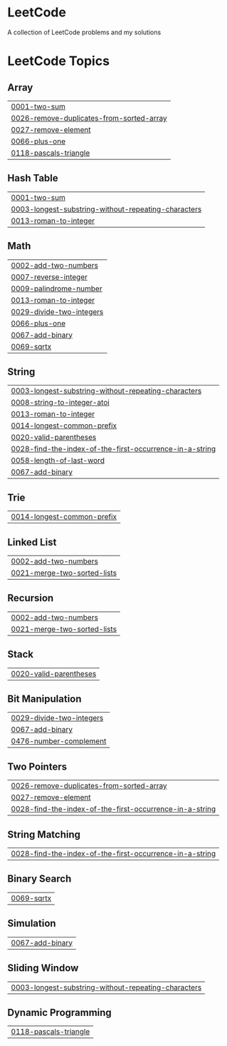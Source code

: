 # LeetCode
A collection of LeetCode problems and my solutions

<!---LeetCode Topics Start-->
# LeetCode Topics
## Array
|  |
| ------- |
| [0001-two-sum](https://github.com/Vullkano/LeetCode/tree/master/0001-two-sum) |
| [0026-remove-duplicates-from-sorted-array](https://github.com/Vullkano/LeetCode/tree/master/0026-remove-duplicates-from-sorted-array) |
| [0027-remove-element](https://github.com/Vullkano/LeetCode/tree/master/0027-remove-element) |
| [0066-plus-one](https://github.com/Vullkano/LeetCode/tree/master/0066-plus-one) |
| [0118-pascals-triangle](https://github.com/Vullkano/LeetCode/tree/master/0118-pascals-triangle) |
## Hash Table
|  |
| ------- |
| [0001-two-sum](https://github.com/Vullkano/LeetCode/tree/master/0001-two-sum) |
| [0003-longest-substring-without-repeating-characters](https://github.com/Vullkano/LeetCode/tree/master/0003-longest-substring-without-repeating-characters) |
| [0013-roman-to-integer](https://github.com/Vullkano/LeetCode/tree/master/0013-roman-to-integer) |
## Math
|  |
| ------- |
| [0002-add-two-numbers](https://github.com/Vullkano/LeetCode/tree/master/0002-add-two-numbers) |
| [0007-reverse-integer](https://github.com/Vullkano/LeetCode/tree/master/0007-reverse-integer) |
| [0009-palindrome-number](https://github.com/Vullkano/LeetCode/tree/master/0009-palindrome-number) |
| [0013-roman-to-integer](https://github.com/Vullkano/LeetCode/tree/master/0013-roman-to-integer) |
| [0029-divide-two-integers](https://github.com/Vullkano/LeetCode/tree/master/0029-divide-two-integers) |
| [0066-plus-one](https://github.com/Vullkano/LeetCode/tree/master/0066-plus-one) |
| [0067-add-binary](https://github.com/Vullkano/LeetCode/tree/master/0067-add-binary) |
| [0069-sqrtx](https://github.com/Vullkano/LeetCode/tree/master/0069-sqrtx) |
## String
|  |
| ------- |
| [0003-longest-substring-without-repeating-characters](https://github.com/Vullkano/LeetCode/tree/master/0003-longest-substring-without-repeating-characters) |
| [0008-string-to-integer-atoi](https://github.com/Vullkano/LeetCode/tree/master/0008-string-to-integer-atoi) |
| [0013-roman-to-integer](https://github.com/Vullkano/LeetCode/tree/master/0013-roman-to-integer) |
| [0014-longest-common-prefix](https://github.com/Vullkano/LeetCode/tree/master/0014-longest-common-prefix) |
| [0020-valid-parentheses](https://github.com/Vullkano/LeetCode/tree/master/0020-valid-parentheses) |
| [0028-find-the-index-of-the-first-occurrence-in-a-string](https://github.com/Vullkano/LeetCode/tree/master/0028-find-the-index-of-the-first-occurrence-in-a-string) |
| [0058-length-of-last-word](https://github.com/Vullkano/LeetCode/tree/master/0058-length-of-last-word) |
| [0067-add-binary](https://github.com/Vullkano/LeetCode/tree/master/0067-add-binary) |
## Trie
|  |
| ------- |
| [0014-longest-common-prefix](https://github.com/Vullkano/LeetCode/tree/master/0014-longest-common-prefix) |
## Linked List
|  |
| ------- |
| [0002-add-two-numbers](https://github.com/Vullkano/LeetCode/tree/master/0002-add-two-numbers) |
| [0021-merge-two-sorted-lists](https://github.com/Vullkano/LeetCode/tree/master/0021-merge-two-sorted-lists) |
## Recursion
|  |
| ------- |
| [0002-add-two-numbers](https://github.com/Vullkano/LeetCode/tree/master/0002-add-two-numbers) |
| [0021-merge-two-sorted-lists](https://github.com/Vullkano/LeetCode/tree/master/0021-merge-two-sorted-lists) |
## Stack
|  |
| ------- |
| [0020-valid-parentheses](https://github.com/Vullkano/LeetCode/tree/master/0020-valid-parentheses) |
## Bit Manipulation
|  |
| ------- |
| [0029-divide-two-integers](https://github.com/Vullkano/LeetCode/tree/master/0029-divide-two-integers) |
| [0067-add-binary](https://github.com/Vullkano/LeetCode/tree/master/0067-add-binary) |
| [0476-number-complement](https://github.com/Vullkano/LeetCode/tree/master/0476-number-complement) |
## Two Pointers
|  |
| ------- |
| [0026-remove-duplicates-from-sorted-array](https://github.com/Vullkano/LeetCode/tree/master/0026-remove-duplicates-from-sorted-array) |
| [0027-remove-element](https://github.com/Vullkano/LeetCode/tree/master/0027-remove-element) |
| [0028-find-the-index-of-the-first-occurrence-in-a-string](https://github.com/Vullkano/LeetCode/tree/master/0028-find-the-index-of-the-first-occurrence-in-a-string) |
## String Matching
|  |
| ------- |
| [0028-find-the-index-of-the-first-occurrence-in-a-string](https://github.com/Vullkano/LeetCode/tree/master/0028-find-the-index-of-the-first-occurrence-in-a-string) |
## Binary Search
|  |
| ------- |
| [0069-sqrtx](https://github.com/Vullkano/LeetCode/tree/master/0069-sqrtx) |
## Simulation
|  |
| ------- |
| [0067-add-binary](https://github.com/Vullkano/LeetCode/tree/master/0067-add-binary) |
## Sliding Window
|  |
| ------- |
| [0003-longest-substring-without-repeating-characters](https://github.com/Vullkano/LeetCode/tree/master/0003-longest-substring-without-repeating-characters) |
## Dynamic Programming
|  |
| ------- |
| [0118-pascals-triangle](https://github.com/Vullkano/LeetCode/tree/master/0118-pascals-triangle) |
<!---LeetCode Topics End-->